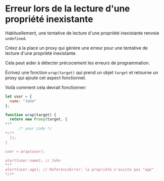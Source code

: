 # Erreur lors de la lecture d'une propriété inexistante

Habituellement, une tentative de lecture d'une propriété inexistante renvoie `undefined`.

Créez à la place un proxy qui génère une erreur pour une tentative de lecture d'une propriété inexistante.

Cela peut aider à détecter précocement les erreurs de programmation.

Écrivez une fonction `wrap(target)` qui prend un objet `target` et retourne un proxy qui ajoute cet aspect fonctionnel.

Voilà comment cela devrait fonctionner:

```js
let user = {
  name: "John"
};

function wrap(target) {
  return new Proxy(target, {
*!*
      /* your code */
*/!*
  });
}

user = wrap(user);

alert(user.name); // John
*!*
alert(user.age); // ReferenceError: la propriété n'existe pas "age"
*/!*
```
